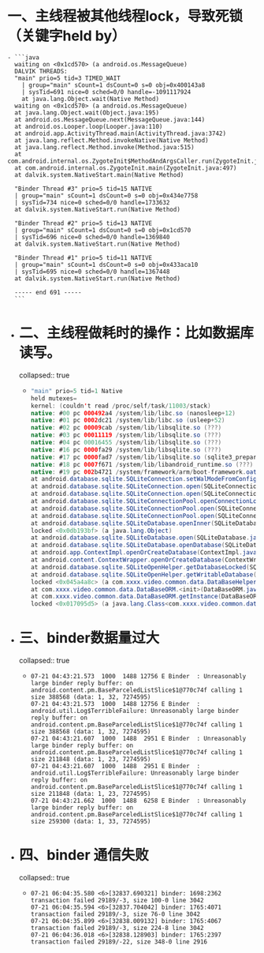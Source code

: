 # 一、主线程被其他线程lock，导致死锁（关键字held by）
	- ```java
	  waiting on <0x1cd570> (a android.os.MessageQueue)
	  DALVIK THREADS:
	  "main" prio=5 tid=3 TIMED_WAIT
	    | group="main" sCount=1 dsCount=0 s=0 obj=0x400143a8
	    | sysTid=691 nice=0 sched=0/0 handle=-1091117924
	    at java.lang.Object.wait(Native Method)
	  waiting on <0x1cd570> (a android.os.MessageQueue)
	  at java.lang.Object.wait(Object.java:195)
	  at android.os.MessageQueue.next(MessageQueue.java:144)
	  at android.os.Looper.loop(Looper.java:110)
	  at android.app.ActivityThread.main(ActivityThread.java:3742)
	  at java.lang.reflect.Method.invokeNative(Native Method)
	  at java.lang.reflect.Method.invoke(Method.java:515)
	  at com.android.internal.os.ZygoteInit$MethodAndArgsCaller.run(ZygoteInit.java:739)
	  at com.android.internal.os.ZygoteInit.main(ZygoteInit.java:497)
	  at dalvik.system.NativeStart.main(Native Method)
	  
	  "Binder Thread #3" prio=5 tid=15 NATIVE
	  | group="main" sCount=1 dsCount=0 s=0 obj=0x434e7758
	  | sysTid=734 nice=0 sched=0/0 handle=1733632
	  at dalvik.system.NativeStart.run(Native Method)
	  
	  "Binder Thread #2" prio=5 tid=13 NATIVE
	  | group="main" sCount=1 dsCount=0 s=0 obj=0x1cd570
	  | sysTid=696 nice=0 sched=0/0 handle=1369840
	  at dalvik.system.NativeStart.run(Native Method)
	  
	  "Binder Thread #1" prio=5 tid=11 NATIVE
	  | group="main" sCount=1 dsCount=0 s=0 obj=0x433aca10
	  | sysTid=695 nice=0 sched=0/0 handle=1367448
	  at dalvik.system.NativeStart.run(Native Method)
	  
	  ----- end 691 -----
	  ```
- # 二、主线程做耗时的操作：比如数据库读写。
  collapsed:: true
	- ```java
	  "main" prio=5 tid=1 Native
	  held mutexes=
	  kernel: (couldn't read /proc/self/task/11003/stack)
	  native: #00 pc 000492a4 /system/lib/libc.so (nanosleep+12)
	  native: #01 pc 0002dc21 /system/lib/libc.so (usleep+52)
	  native: #02 pc 00009cab /system/lib/libsqlite.so (???)
	  native: #03 pc 00011119 /system/lib/libsqlite.so (???)
	  native: #04 pc 00016455 /system/lib/libsqlite.so (???)
	  native: #16 pc 0000fa29 /system/lib/libsqlite.so (???)
	  native: #17 pc 0000fad7 /system/lib/libsqlite.so (sqlite3_prepare16_v2+14)
	  native: #18 pc 0007f671 /system/lib/libandroid_runtime.so (???)
	  native: #19 pc 002b4721 /system/framework/arm/boot-framework.oat (Java_android_database_sqlite_SQLiteConnection_nativePrepareStatement__JLjava_lang_String_2+116)
	  at android.database.sqlite.SQLiteConnection.setWalModeFromConfiguration(SQLiteConnection.java:294)
	  at android.database.sqlite.SQLiteConnection.open(SQLiteConnection.java:215)
	  at android.database.sqlite.SQLiteConnection.open(SQLiteConnection.java:193)
	  at android.database.sqlite.SQLiteConnectionPool.openConnectionLocked(SQLiteConnectionPool.java:463)
	  at android.database.sqlite.SQLiteConnectionPool.open(SQLiteConnectionPool.java:185)
	  at android.database.sqlite.SQLiteConnectionPool.open(SQLiteConnectionPool.java:177)
	  at android.database.sqlite.SQLiteDatabase.openInner(SQLiteDatabase.java:808)
	  locked <0x0db193bf> (a java.lang.Object)
	  at android.database.sqlite.SQLiteDatabase.open(SQLiteDatabase.java:793)
	  at android.database.sqlite.SQLiteDatabase.openDatabase(SQLiteDatabase.java:696)
	  at android.app.ContextImpl.openOrCreateDatabase(ContextImpl.java:690)
	  at android.content.ContextWrapper.openOrCreateDatabase(ContextWrapper.java:299)
	  at android.database.sqlite.SQLiteOpenHelper.getDatabaseLocked(SQLiteOpenHelper.java:223)
	  at android.database.sqlite.SQLiteOpenHelper.getWritableDatabase(SQLiteOpenHelper.java:163)
	  locked <0x045a4a8c> (a com.xxxx.video.common.data.DataBaseHelper)
	  at com.xxxx.video.common.data.DataBaseORM.<init>(DataBaseORM.java:46)
	  at com.xxxx.video.common.data.DataBaseORM.getInstance(DataBaseORM.java:53)
	  locked <0x017095d5> (a java.lang.Class<com.xxxx.video.common.data.DataBaseORM>)
	  ```
- # 三、binder数据量过大
  collapsed:: true
	- ```text
	  07-21 04:43:21.573  1000  1488 12756 E Binder  : Unreasonably large binder reply buffer: on android.content.pm.BaseParceledListSlice$1@770c74f calling 1 size 388568 (data: 1, 32, 7274595)
	  07-21 04:43:21.573  1000  1488 12756 E Binder  : android.util.Log$TerribleFailure: Unreasonably large binder reply buffer: on android.content.pm.BaseParceledListSlice$1@770c74f calling 1 size 388568 (data: 1, 32, 7274595)
	  07-21 04:43:21.607  1000  1488  2951 E Binder  : Unreasonably large binder reply buffer: on android.content.pm.BaseParceledListSlice$1@770c74f calling 1 size 211848 (data: 1, 23, 7274595)
	  07-21 04:43:21.607  1000  1488  2951 E Binder  : android.util.Log$TerribleFailure: Unreasonably large binder reply buffer: on android.content.pm.BaseParceledListSlice$1@770c74f calling 1 size 211848 (data: 1, 23, 7274595)
	  07-21 04:43:21.662  1000  1488  6258 E Binder  : Unreasonably large binder reply buffer: on android.content.pm.BaseParceledListSlice$1@770c74f calling 1 size 259300 (data: 1, 33, 7274595)
	  ```
- # 四、binder 通信失败
  collapsed:: true
	- ```text
	  07-21 06:04:35.580 <6>[32837.690321] binder: 1698:2362 transaction failed 29189/-3, size 100-0 line 3042
	  07-21 06:04:35.594 <6>[32837.704042] binder: 1765:4071 transaction failed 29189/-3, size 76-0 line 3042
	  07-21 06:04:35.899 <6>[32838.009132] binder: 1765:4067 transaction failed 29189/-3, size 224-8 line 3042
	  07-21 06:04:36.018 <6>[32838.128903] binder: 1765:2397 transaction failed 29189/-22, size 348-0 line 2916
	  ```